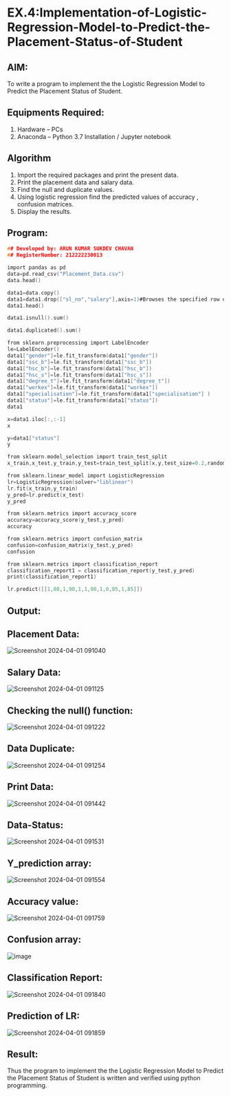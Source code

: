 # EX.4:Implementation-of-Logistic-Regression-Model-to-Predict-the-Placement-Status-of-Student

## AIM:
To write a program to implement the the Logistic Regression Model to Predict the Placement Status of Student.

## Equipments Required:
1. Hardware – PCs
2. Anaconda – Python 3.7 Installation / Jupyter notebook

## Algorithm
1. Import the required packages and print the present data.
2. Print the placement data and salary data.
3. Find the null and duplicate values. 
4. Using logistic regression find the predicted values of accuracy , confusion matrices.
5. Display the results.


## Program:
```c
## Developed by: ARUN KUMAR SUKDEV CHAVAN
## RegisterNumber: 212222230013

import pandas as pd
data=pd.read_csv("Placement_Data.csv")
data.head()

data1=data.copy()
data1=data1.drop(["sl_no","salary"],axis=1)#Browses the specified row or column
data1.head()

data1.isnull().sum()

data1.duplicated().sum()

from sklearn.preprocessing import LabelEncoder
le=LabelEncoder()
data1["gender"]=le.fit_transform(data1["gender"])
data1["ssc_b"]=le.fit_transform(data1["ssc_b"])
data1["hsc_b"]=le.fit_transform(data1["hsc_b"])
data1["hsc_s"]=le.fit_transform(data1["hsc_s"])
data1["degree_t"]=le.fit_transform(data1["degree_t"])
data1["workex"]=le.fit_transform(data1["workex"])
data1["specialisation"]=le.fit_transform(data1["specialisation"] )     
data1["status"]=le.fit_transform(data1["status"])       
data1 

x=data1.iloc[:,:-1]
x

y=data1["status"]
y

from sklearn.model_selection import train_test_split
x_train,x_test,y_train,y_test=train_test_split(x,y,test_size=0.2,random_state=0)

from sklearn.linear_model import LogisticRegression
lr=LogisticRegression(solver="liblinear")
lr.fit(x_train,y_train)
y_pred=lr.predict(x_test)
y_pred

from sklearn.metrics import accuracy_score
accuracy=accuracy_score(y_test,y_pred)
accuracy

from sklearn.metrics import confusion_matrix
confusion=confusion_matrix(y_test,y_pred)
confusion

from sklearn.metrics import classification_report
classification_report1 = classification_report(y_test,y_pred)
print(classification_report1)

lr.predict([[1,80,1,90,1,1,90,1,0,85,1,85]])


```
## Output:
## Placement Data:

![Screenshot 2024-04-01 091040](https://github.com/haritha-venkat/Implementation-of-Logistic-Regression-Model-to-Predict-the-Placement-Status-of-Student/assets/121285701/4237ecb8-f94a-47f7-9257-6a696bc1a2b7)

## Salary Data:

![Screenshot 2024-04-01 091125](https://github.com/haritha-venkat/Implementation-of-Logistic-Regression-Model-to-Predict-the-Placement-Status-of-Student/assets/121285701/bef8bbf0-52bb-433c-bcff-20327941ac29)

## Checking the null() function:


![Screenshot 2024-04-01 091222](https://github.com/haritha-venkat/Implementation-of-Logistic-Regression-Model-to-Predict-the-Placement-Status-of-Student/assets/121285701/d3763256-82a1-46d4-a90c-89d98cb69bd9)

## Data Duplicate:


![Screenshot 2024-04-01 091254](https://github.com/haritha-venkat/Implementation-of-Logistic-Regression-Model-to-Predict-the-Placement-Status-of-Student/assets/121285701/5dd299b5-b6a2-4358-99e1-1efd7f2237ef)

## Print Data:

![Screenshot 2024-04-01 091442](https://github.com/haritha-venkat/Implementation-of-Logistic-Regression-Model-to-Predict-the-Placement-Status-of-Student/assets/121285701/b2d22fd9-b2ed-4d8c-8630-5931f68d951f)


## Data-Status:

![Screenshot 2024-04-01 091531](https://github.com/haritha-venkat/Implementation-of-Logistic-Regression-Model-to-Predict-the-Placement-Status-of-Student/assets/121285701/ceb1f67c-91a2-4b6a-8363-abf6f1e4fa19)

## Y_prediction array:
![Screenshot 2024-04-01 091554](https://github.com/haritha-venkat/Implementation-of-Logistic-Regression-Model-to-Predict-the-Placement-Status-of-Student/assets/121285701/5fc4bd4f-2717-4158-a03e-ad06fb39cdea)

## Accuracy value:
![Screenshot 2024-04-01 091759](https://github.com/haritha-venkat/Implementation-of-Logistic-Regression-Model-to-Predict-the-Placement-Status-of-Student/assets/121285701/92e7e2c5-ffb7-449d-a98a-bafbfaefe9a1)

## Confusion array:

![image](https://github.com/haritha-venkat/Implementation-of-Logistic-Regression-Model-to-Predict-the-Placement-Status-of-Student/assets/121285701/3a82b67f-ec0d-459d-b7c7-1e85b41fba27)

## Classification Report:


![Screenshot 2024-04-01 091840](https://github.com/haritha-venkat/Implementation-of-Logistic-Regression-Model-to-Predict-the-Placement-Status-of-Student/assets/121285701/9ea30f3d-b087-4300-bb06-2a3e8911c882)


## Prediction of LR:
![Screenshot 2024-04-01 091859](https://github.com/haritha-venkat/Implementation-of-Logistic-Regression-Model-to-Predict-the-Placement-Status-of-Student/assets/121285701/d103166a-2bfb-42cd-a461-71a6bf2c6c07)


## Result:
Thus the program to implement the the Logistic Regression Model to Predict the Placement Status of Student is written and verified using python programming.
